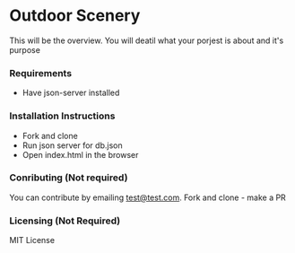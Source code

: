 # Outdoor Scenery
This will be the overview. You will deatil what your porjest is about and it's purpose

### Requirements
* Have json-server installed

### Installation Instructions
* Fork and clone
* Run json server for db.json
* Open index.html in the browser

### Conributing (Not required)
You can contribute by emailing test@test.com.
Fork and clone - make a PR

### Licensing (Not Required)
MIT License 
